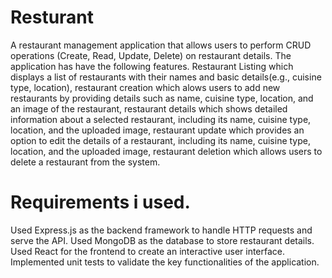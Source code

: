 # Resturant
A restaurant management application that allows users to perform CRUD operations (Create, Read, Update, Delete) on restaurant details. The application has have the following features. Restaurant Listing which displays a list of restaurants with their names and basic details(e.g., cuisine type, location),  restaurant creation which alows users to add new restaurants by providing details such as name, cuisine type, location, and an image of the restaurant, restaurant details which shows detailed information about a selected restaurant, including its name, cuisine type, location, and the uploaded image, restaurant update which provides an option to edit the details of a restaurant, including its name, cuisine type, location, and the uploaded image, restaurant deletion which allows users to delete a restaurant from the system.

# Requirements i used.
Used Express.js as the backend framework to handle HTTP requests and serve the API.
Used MongoDB as the database to store restaurant details.
Used React for the frontend to create an interactive user interface.
Implemented unit tests to validate the key functionalities of the application.
